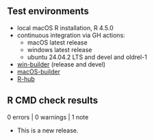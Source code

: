 ## Test environments

* local macOS R installation, R 4.5.0
* continuous integration via GH actions:
  * macOS latest release
  * windows latest release
  * ubuntu 24.04.2 LTS and devel and oldrel-1
* [win-builder](https://win-builder.r-project.org/) (release and devel)
* [macOS-builder](https://mac.r-project.org/macbuilder/submit.html)
* [R-hub](https://builder.r-hub.io)

## R CMD check results

0 errors | 0 warnings | 1 note

* This is a new release.
